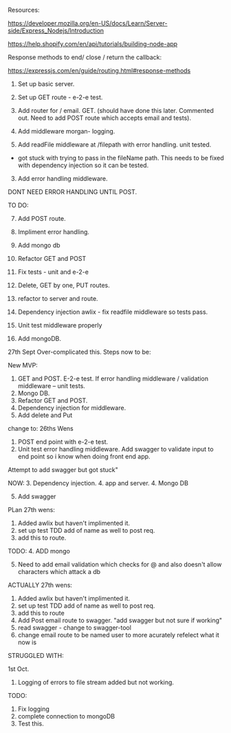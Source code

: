 Resources:

https://developer.mozilla.org/en-US/docs/Learn/Server-side/Express_Nodejs/Introduction

https://help.shopify.com/en/api/tutorials/building-node-app

Response methods to end/ close / return the callback:

https://expressjs.com/en/guide/routing.html#response-methods

1. Set up basic server.
1. Set up GET route - e-2-e test.

2. Add router for / email. GET. (should have done this later. Commented out. Need to add POST route which accepts email and tests).

2. Add middleware morgan- logging.

3. Add readFile middleware at /filepath with error handling. unit tested.

- got stuck with trying to pass in the fileName path. This needs to be fixed with dependency injection so it can be tested. 


3. Add error handling middleware.

DONT NEED ERROR HANDLING UNTIL POST. 

TO DO:

7. Add POST route.
8. Impliment error handling. 

9. Add mongo db 
10. Refactor GET and POST 

11. Fix tests - unit and e-2-e
12. Delete, GET by one, PUT routes.

4. refactor to server and route.

4. Dependency injection awlix - fix readfile middleware so tests pass. 

5. Unit test middleware properly

6. Add mongoDB.


27th Sept
Over-complicated this. Steps now to be:

New MVP:
1.	GET and POST. E-2-e test. If error handling middleware / validation middleware – unit tests.
2.	Mongo DB.
3.	Refactor GET and POST.
5. Dependency injection for middleware. 
6.	Add delete and Put 





change to: 26ths Wens 

1. POST end point with e-2-e test. 
2. Unit test error handling middleware.
Add swagger to validate input to end point so i know when doing front end app.

Attempt to add swagger but got stuck"



NOW:
3. Dependency injection.
4. app and server.
4. Mongo DB

5. Add swagger 

PLan 27th wens:
1. Added awlix but haven't implimented it.
2. set up test TDD add of name as well to post req. 
3. add this to route.

TODO:
4. ADD mongo

5. Need to add email validation which checks for @ and also doesn't allow characters which attack a db 

ACTUALLY 27th wens:
1. Added awlix but haven't implimented it.
2. set up test TDD add of name as well to post req. 
3. add this to route
4. Add Post email route to swagger.
"add swagger but not sure if working"
5. read swagger - change to swagger-tool
6. change email route to be named user to more acurately refelect what it now is 


STRUGGLED WITH:





1st Oct.

1. Logging of errors to file stream added but not working.

TODO:

1. Fix logging
1. complete connection to mongoDB
2. Test this.

 

